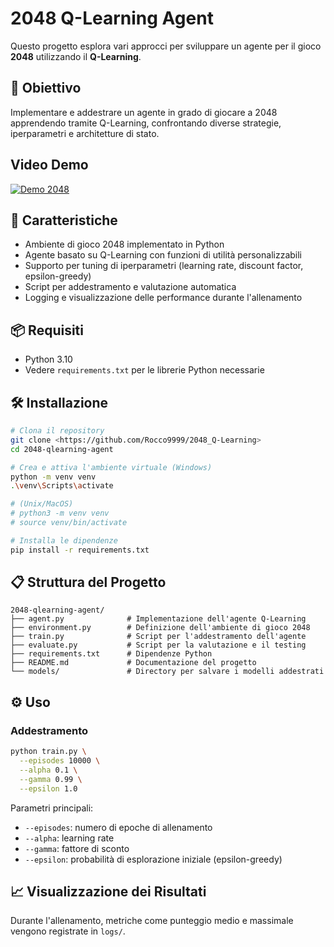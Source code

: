 # 2048 Q-Learning Agent

Questo progetto esplora vari approcci per sviluppare un agente per il gioco **2048** utilizzando il **Q-Learning**.

## 🎯 Obiettivo

Implementare e addestrare un agente in grado di giocare a 2048 apprendendo tramite Q-Learning, confrontando diverse strategie, iperparametri e architetture di stato.

## Video Demo

[![Demo 2048](https://img.youtube.com/vi/-vxgao3myio/0.jpg)](https://youtu.be/-vxgao3myio)

## 🚀 Caratteristiche

* Ambiente di gioco 2048 implementato in Python
* Agente basato su Q-Learning con funzioni di utilità personalizzabili
* Supporto per tuning di iperparametri (learning rate, discount factor, epsilon-greedy)
* Script per addestramento e valutazione automatica
* Logging e visualizzazione delle performance durante l'allenamento

## 📦 Requisiti

* Python 3.10
* Vedere `requirements.txt` per le librerie Python necessarie

## 🛠️ Installazione

```bash
# Clona il repository
git clone <https://github.com/Rocco9999/2048_Q-Learning>
cd 2048-qlearning-agent

# Crea e attiva l'ambiente virtuale (Windows)
python -m venv venv
.\venv\Scripts\activate

# (Unix/MacOS)
# python3 -m venv venv
# source venv/bin/activate

# Installa le dipendenze
pip install -r requirements.txt
```

## 📋 Struttura del Progetto

```
2048-qlearning-agent/
├── agent.py              # Implementazione dell'agente Q-Learning
├── environment.py        # Definizione dell'ambiente di gioco 2048
├── train.py              # Script per l'addestramento dell'agente
├── evaluate.py           # Script per la valutazione e il testing
├── requirements.txt      # Dipendenze Python
├── README.md             # Documentazione del progetto
└── models/               # Directory per salvare i modelli addestrati
```

## ⚙️ Uso

### Addestramento

```bash
python train.py \
  --episodes 10000 \
  --alpha 0.1 \
  --gamma 0.99 \
  --epsilon 1.0
```

Parametri principali:

* `--episodes`: numero di epoche di allenamento
* `--alpha`: learning rate
* `--gamma`: fattore di sconto
* `--epsilon`: probabilità di esplorazione iniziale (epsilon-greedy)

## 📈 Visualizzazione dei Risultati

Durante l'allenamento, metriche come punteggio medio e massimale vengono registrate in `logs/`. 

